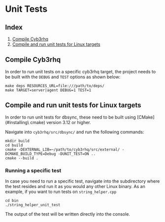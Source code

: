# Unit Tests
## Index
1. [Compile Cyb3rhq](#compile-cyb3rhq)
2. [Compile and run unit tests for Linux targets](#compile-and-run-unit-tests-for-linux-targets)

## Compile Cyb3rhq
In order to run unit tests on a specific cyb3rhq target, the project needs to be built with the `DEBUG` and `TEST` options as shown below:
```
make deps RESOURCES_URL=file:///path/to/deps/
make TARGET=server|agent DEBUG=1 TEST=1
```

## Compile and run unit tests for Linux targets
In order to run unit tests for dbsync, these need to be built using [CMake](#installing\ cmake) version 3.12 or higher.

Navigate into `cyb3rhq/src/dbsync/` and run the following commands:
```
mkdir build
cd build
cmake -DEXTERNAL_LIB=~/path/to/cyb3rhq/src/external/ -DCMAKE_BUILD_TYPE=Debug -DUNIT_TEST=ON ..
cmake --build .
```

### Running a specific test
In case you need to run a specific test, navigate into the subdirectory where the test resides and run it as you would any other Linux binary. As an example, if you want to run tests on `string_helper.cpp`
```
cd bin
./string_helper_unit_test
```
The output of the test will be written directly into the console.
